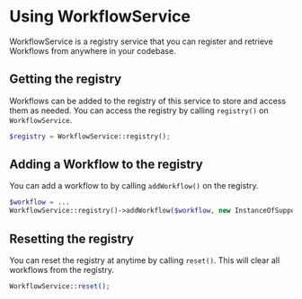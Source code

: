 # Using WorkflowService

WorkflowService is a registry service that you can register and retrieve Workflows from anywhere in your codebase.

## Getting the registry

Workflows can be added to the registry of this service to store and access them as needed. You can access the registry by calling `registry()` on `WorkflowService`.
```php
$registry = WorkflowService::registry();
```

## Adding a Workflow to the registry

You can add a workflow to by calling `addWorkflow()` on the registry.

```php
$workflow = ...
WorkflowService::registry()->addWorkflow($workflow, new InstanceOfSupportStrategy(BlogPost::class));
```

## Resetting the registry

You can reset the registry at anytime by calling `reset()`. This will clear all workflows from the registry.

```php
WorkflowService::reset();
```

